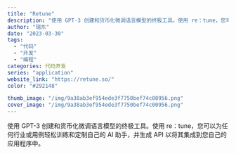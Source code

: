 ```yaml
---
title: "Retune"
description: "使用 GPT-3 创建和货币化微调语言模型的终极工具。使用 re：tune，您可以为任何行业或用例轻松训练和定制自己的 "
author: "瑞东"
date: "2023-03-30"
tags:
  - "代码"
  - "开发"
  - "编程"
categories: 代码开发
series: "application"
website_link: "https://retune.so/"
color: "#292148"

thumb_image: "/img/9a38ab3ef954ede3f7750bef74c00956.png"
cover_image: "/img/9a38ab3ef954ede3f7750bef74c00956.png"
---
```


使用 GPT-3 创建和货币化微调语言模型的终极工具。使用 re：tune，您可以为任何行业或用例轻松训练和定制自己的 AI 助手，并生成 API 以将其集成到您自己的应用程序中。